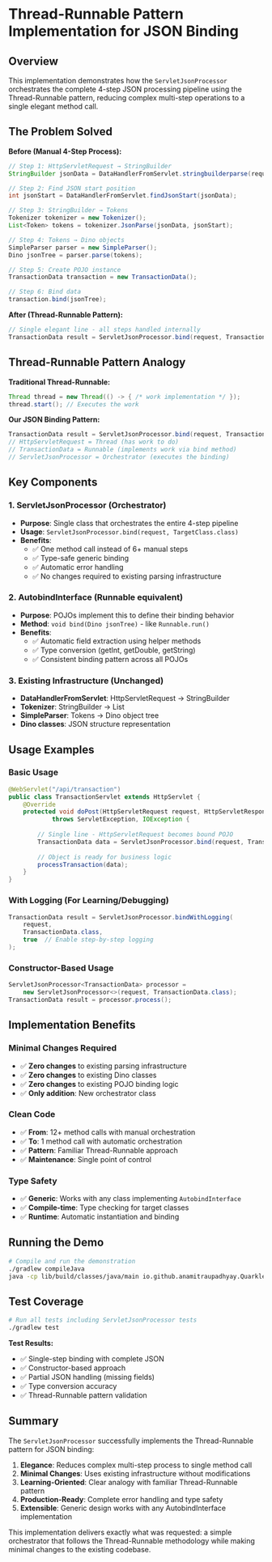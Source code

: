# Thread-Runnable Pattern Implementation for JSON Binding

## Overview

This implementation demonstrates how the `ServletJsonProcessor` orchestrates the complete 4-step JSON processing pipeline using the Thread-Runnable pattern, reducing complex multi-step operations to a single elegant method call.

## The Problem Solved

**Before (Manual 4-Step Process):**
```java
// Step 1: HttpServletRequest → StringBuilder
StringBuilder jsonData = DataHandlerFromServlet.stringbuilderparse(request);

// Step 2: Find JSON start position
int jsonStart = DataHandlerFromServlet.findJsonStart(jsonData);

// Step 3: StringBuilder → Tokens  
Tokenizer tokenizer = new Tokenizer();
List<Token> tokens = tokenizer.JsonParse(jsonData, jsonStart);

// Step 4: Tokens → Dino objects
SimpleParser parser = new SimpleParser();
Dino jsonTree = parser.parse(tokens);

// Step 5: Create POJO instance
TransactionData transaction = new TransactionData();

// Step 6: Bind data
transaction.bind(jsonTree);
```

**After (Thread-Runnable Pattern):**
```java
// Single elegant line - all steps handled internally
TransactionData result = ServletJsonProcessor.bind(request, TransactionData.class);
```

## Thread-Runnable Pattern Analogy

**Traditional Thread-Runnable:**
```java
Thread thread = new Thread(() -> { /* work implementation */ });
thread.start(); // Executes the work
```

**Our JSON Binding Pattern:**
```java
TransactionData result = ServletJsonProcessor.bind(request, TransactionData.class);
// HttpServletRequest = Thread (has work to do)
// TransactionData = Runnable (implements work via bind method)
// ServletJsonProcessor = Orchestrator (executes the binding)
```

## Key Components

### 1. ServletJsonProcessor (Orchestrator)
- **Purpose**: Single class that orchestrates the entire 4-step pipeline
- **Usage**: `ServletJsonProcessor.bind(request, TargetClass.class)`
- **Benefits**: 
  - ✅ One method call instead of 6+ manual steps
  - ✅ Type-safe generic binding
  - ✅ Automatic error handling
  - ✅ No changes required to existing parsing infrastructure

### 2. AutobindInterface (Runnable equivalent)
- **Purpose**: POJOs implement this to define their binding behavior
- **Method**: `void bind(Dino jsonTree)` - like `Runnable.run()`
- **Benefits**: 
  - ✅ Automatic field extraction using helper methods
  - ✅ Type conversion (getInt, getDouble, getString)
  - ✅ Consistent binding pattern across all POJOs

### 3. Existing Infrastructure (Unchanged)
- **DataHandlerFromServlet**: HttpServletRequest → StringBuilder
- **Tokenizer**: StringBuilder → List<Token>
- **SimpleParser**: Tokens → Dino object tree
- **Dino classes**: JSON structure representation

## Usage Examples

### Basic Usage
```java
@WebServlet("/api/transaction")
public class TransactionServlet extends HttpServlet {
    @Override
    protected void doPost(HttpServletRequest request, HttpServletResponse response) 
            throws ServletException, IOException {
        
        // Single line - HttpServletRequest becomes bound POJO
        TransactionData data = ServletJsonProcessor.bind(request, TransactionData.class);
        
        // Object is ready for business logic
        processTransaction(data);
    }
}
```

### With Logging (For Learning/Debugging)
```java
TransactionData result = ServletJsonProcessor.bindWithLogging(
    request, 
    TransactionData.class, 
    true  // Enable step-by-step logging
);
```

### Constructor-Based Usage
```java
ServletJsonProcessor<TransactionData> processor = 
    new ServletJsonProcessor<>(request, TransactionData.class);
TransactionData result = processor.process();
```

## Implementation Benefits

### Minimal Changes Required
- ✅ **Zero changes** to existing parsing infrastructure
- ✅ **Zero changes** to existing Dino classes
- ✅ **Zero changes** to existing POJO binding logic
- ✅ **Only addition**: New orchestrator class

### Clean Code
- ✅ **From**: 12+ method calls with manual orchestration
- ✅ **To**: 1 method call with automatic orchestration
- ✅ **Pattern**: Familiar Thread-Runnable approach
- ✅ **Maintenance**: Single point of control

### Type Safety
- ✅ **Generic**: Works with any class implementing `AutobindInterface`
- ✅ **Compile-time**: Type checking for target classes
- ✅ **Runtime**: Automatic instantiation and binding

## Running the Demo

```bash
# Compile and run the demonstration
./gradlew compileJava
java -cp lib/build/classes/java/main io.github.anamitraupadhyay.Quarklets.experimetal.servlet.ThreadRunnablePatternDemo
```

## Test Coverage

```bash
# Run all tests including ServletJsonProcessor tests
./gradlew test
```

**Test Results:**
- ✅ Single-step binding with complete JSON
- ✅ Constructor-based approach
- ✅ Partial JSON handling (missing fields)
- ✅ Type conversion accuracy
- ✅ Thread-Runnable pattern validation

## Summary

The `ServletJsonProcessor` successfully implements the Thread-Runnable pattern for JSON binding:

1. **Elegance**: Reduces complex multi-step process to single method call
2. **Minimal Changes**: Uses existing infrastructure without modifications
3. **Learning-Oriented**: Clear analogy with familiar Thread-Runnable pattern
4. **Production-Ready**: Complete error handling and type safety
5. **Extensible**: Generic design works with any AutobindInterface implementation

This implementation delivers exactly what was requested: a simple orchestrator that follows the Thread-Runnable methodology while making minimal changes to the existing codebase.